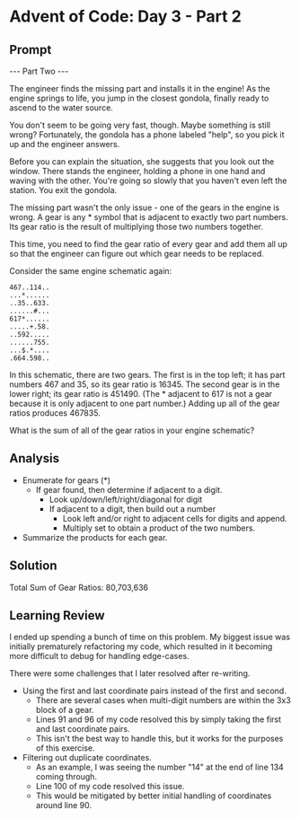 # Advent of Code: Day 3 - Part 2

## Prompt
--- Part Two ---

The engineer finds the missing part and installs it in the engine! As the engine springs to life, you jump in the closest gondola, finally ready to ascend to the water source.

You don't seem to be going very fast, though. Maybe something is still wrong? Fortunately, the gondola has a phone labeled "help", so you pick it up and the engineer answers.

Before you can explain the situation, she suggests that you look out the window. There stands the engineer, holding a phone in one hand and waving with the other. You're going so slowly that you haven't even left the station. You exit the gondola.

The missing part wasn't the only issue - one of the gears in the engine is wrong. A gear is any * symbol that is adjacent to exactly two part numbers. Its gear ratio is the result of multiplying those two numbers together.

This time, you need to find the gear ratio of every gear and add them all up so that the engineer can figure out which gear needs to be replaced.

Consider the same engine schematic again:

```console
467..114..
...*......
..35..633.
......#...
617*......
.....+.58.
..592.....
......755.
...$.*....
.664.598..
```

In this schematic, there are two gears. The first is in the top left; it has part numbers 467 and 35, so its gear ratio is 16345. The second gear is in the lower right; its gear ratio is 451490. (The * adjacent to 617 is not a gear because it is only adjacent to one part number.) Adding up all of the gear ratios produces 467835.

What is the sum of all of the gear ratios in your engine schematic?

## Analysis

- Enumerate for gears (*)
  - If gear found, then determine if adjacent to a digit.
    - Look up/down/left/right/diagonal for digit
    - If adjacent to a digit, then build out a number
      - Look left and/or right to adjacent cells for digits and append.
      - Multiply set to obtain a product of the two numbers.
- Summarize the products for each gear.

## Solution

Total Sum of Gear Ratios: 80,703,636

## Learning Review

I ended up spending a bunch of time on this problem.
My biggest issue was initially prematurely refactoring my code, which resulted
in it becoming more difficult to debug for handling edge-cases.

There were some challenges that I later resolved after re-writing.

- Using the first and last coordinate pairs instead of the first and second.
  - There are several cases when multi-digit numbers are within the 3x3 block of
    a gear.
  - Lines 91 and 96 of my code resolved this by simply taking the first and last
    coordinate pairs.
  - This isn't the best way to handle this, but it works for the purposes of
    this exercise.
- Filtering out duplicate coordinates.
  - As an example, I was seeing the number "14" at the end of line 134 coming
    through.
  - Line 100 of my code resolved this issue.
  - This would be mitigated by better initial handling of coordinates around
    line 90.
